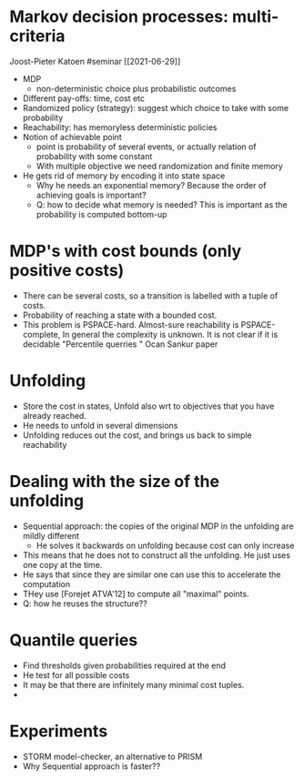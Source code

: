 # Markov decision processes: multi-criteria

Joost-Pieter Katoen
#seminar [[2021-06-29]]

* MDP
  * non-deterministic choice plus probabilistic outcomes
* Different pay-offs: time, cost etc
* Randomized policy (strategy): suggest which choice to take with some probability
* Reachability: has memoryless deterministic policies
* Notion of achievable point
  * point is probability of several events, or actually relation of probability
    with some constant
  * With multiple objective we need randomization and finite memory
* He gets rid of memory by encoding it into state space
  * Why he needs an exponential memory? Because the order of achieving goals is important?
  * Q: how to decide what memory is needed? This is important as the
    probability is computed bottom-up
# MDP's with cost bounds (only positive costs)
* There can be several costs, so a transition is labelled with a tuple of costs.
* Probability of reaching a state with a bounded cost.
* This problem is PSPACE-hard. Almost-sure reachability is PSPACE-complete, In
  general the complexity is unknown. It is not clear if it is decidable
	"Percentile querries " Ocan Sankur paper
  
# Unfolding
* Store the cost in states, Unfold also wrt to objectives that you have already reached.
* He needs to unfold in several dimensions
* Unfolding reduces out the cost, and brings us back to simple reachability 
  
# Dealing with the size of the unfolding
* Sequential approach: the copies of the original MDP in the unfolding are mildly different
  * He solves it backwards on unfolding because cost can only increase
* This means that he does not to construct all the unfolding. He just uses one
  copy at the time.
* He says that since they are similar one can use this to accelerate the computation
* THey use [Forejet ATVA'12] to compute all "maximal" points.
* Q: how he reuses the structure??

# Quantile queries
* Find thresholds given probabilities required at the end
* He test for all possible costs
* It may be that there are infinitely many minimal cost tuples.
* 

# Experiments
* STORM model-checker, an alternative to PRISM
* Why Sequential approach is faster??
